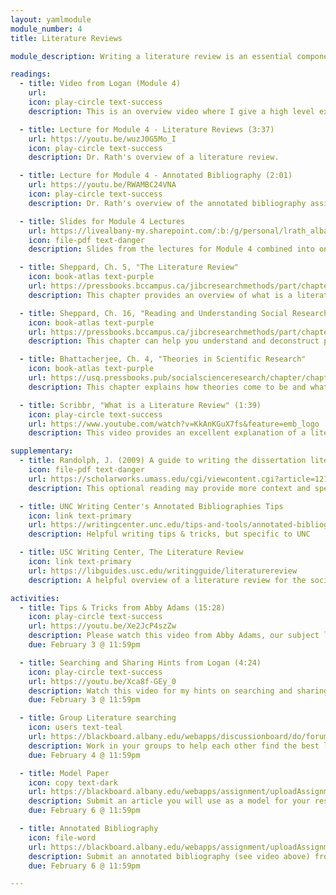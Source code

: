 ```yaml
---
layout: yamlmodule
module_number: 4
title: Literature Reviews

module_description: Writing a literature review is an essential component of any research proposal. This module will prepare you to complete one major section of your proposal.

readings:
  - title: Video from Logan (Module 4)
    url:
    icon: play-circle text-success
    description: This is an overview video where I give a high level explanation of the readings and describe this week's tasks.

  - title: Lecture for Module 4 - Literature Reviews (3:37)
    url: https://youtu.be/wuzJ0G5Mo_I
    icon: play-circle text-success
    description: Dr. Rath's overview of a literature review.

  - title: Lecture for Module 4 - Annotated Bibliography (2:01)
    url: https://youtu.be/RWAMBC24VNA
    icon: play-circle text-success
    description: Dr. Rath's overview of the annotated bibliography assignment.

  - title: Slides for Module 4 Lectures
    url: https://livealbany-my.sharepoint.com/:b:/g/personal/lrath_albany_edu/EcUyLGNZblFHgzVDLHs01ssBUkVutOLygLJLV0OurG8Vvg?e=2gOyUc
    icon: file-pdf text-danger
    description: Slides from the lectures for Module 4 combined into one PDF.

  - title: Sheppard, Ch. 5, "The Literature Review"
    icon: book-atlas text-purple
    url: https://pressbooks.bccampus.ca/jibcresearchmethods/part/chapter-5/
    description: This chapter provides an overview of what is a literature review when it comes to field research.

  - title: Sheppard, Ch. 16, "Reading and Understanding Social Research"
    icon: book-atlas text-purple
    url: https://pressbooks.bccampus.ca/jibcresearchmethods/part/chapter-16/
    description: This chapter can help you understand and deconstruct papers that you find through literature searching.

  - title: Bhattacherjee, Ch. 4, "Theories in Scientific Research"
    icon: book-atlas text-purple
    url: https://usq.pressbooks.pub/socialscienceresearch/chapter/chapter-4-theories-in-scientific-research/
    description: This chapter explains how theories come to be and what makes a "good" theory.

  - title: Scribbr, "What is a Literature Review" (1:39)
    icon: play-circle text-success
    url: https://www.youtube.com/watch?v=KkAnKGuX7fs&feature=emb_logo
    description: This video provides an excellent explanation of a literature review. The video also provides tips and tricks to help you complete your assignment.

supplementary:
  - title: Randolph, J. (2009) A guide to writing the dissertation literature review. <em>Practical Assessment, Research, and Evaluation 14</em>, Article 13. https://doi.org/10.7275/b0az-8t74
    icon: file-pdf text-danger
    url: https://scholarworks.umass.edu/cgi/viewcontent.cgi?article=1219&context=pare
    description: This optional reading may provide more context and specific methods for completing a literature review. Tables 2 and 3 provide excellent graphical organizers if that is helpful for you.

  - title: UNC Writing Center's Annotated Bibliographies Tips
    icon: link text-primary
    url: https://writingcenter.unc.edu/tips-and-tools/annotated-bibliographies/
    description: Helpful writing tips & tricks, but specific to UNC

  - title: USC Writing Center, The Literature Review
    icon: link text-primary
    url: https://libguides.usc.edu/writingguide/literaturereview
    description: A helpful overview of a literature review for the social sciences.

activities:
  - title: Tips & Tricks from Abby Adams (15:28)
    icon: play-circle text-success
    url: https://youtu.be/Xe2JcP4szZw
    description: Please watch this video from Abby Adams, our subject librarian!
    due: February 3 @ 11:59pm

  - title: Searching and Sharing Hints from Logan (4:24)
    icon: play-circle text-success
    url: https://youtu.be/Xca8f-GEy_0
    description: Watch this video for my hints on searching and sharing (EBSCO permalinks and some tips for MS Word)
    due: February 3 @ 11:59pm

  - title: Group Literature searching
    icon: users text-teal
    url: https://blackboard.albany.edu/webapps/discussionboard/do/forum?action=list_threads&course_id=_174705_1&nav=discussion_board_entry&conf_id=_283757_1&forum_id=_613442_1
    description: Work in your groups to help each other find the best literature.
    due: February 4 @ 11:59pm

  - title: Model Paper
    icon: copy text-dark
    url: https://blackboard.albany.edu/webapps/assignment/uploadAssignment?content_id=_7859441_1&course_id=_174705_1&group_id=&mode=cpview
    description: Submit an article you will use as a model for your research proposal. This must be a field study with an introduction, literature review, and methods section.
    due: February 6 @ 11:59pm

  - title: Annotated Bibliography
    icon: file-word
    url: https://blackboard.albany.edu/webapps/assignment/uploadAssignment?content_id=_7859505_1&course_id=_174705_1&group_id=&mode=cpview
    description: Submit an annotated bibliography (see video above) from your literature searching. See the assignment handout linked in Blackboard.
    due: February 6 @ 11:59pm

---
```

